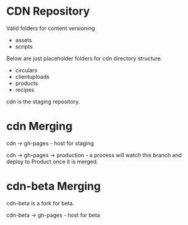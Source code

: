 CDN Repository
===============

Valid folders for content versioning
- assets
- scripts

Below are just placeholder folders for cdn directory structure.
- circulars
- clientuploads
- products
- recipes

cdn is the staging repository.

cdn Merging
===========
cdn -> gh-pages - host for staging

cdn -> gh-pages -> production - a process will watch this branch and deploy to Product once it is merged.

cdn-beta Merging
================
cdn-beta is a fork for beta.

cdn-beta -> gh-pages - host for beta

